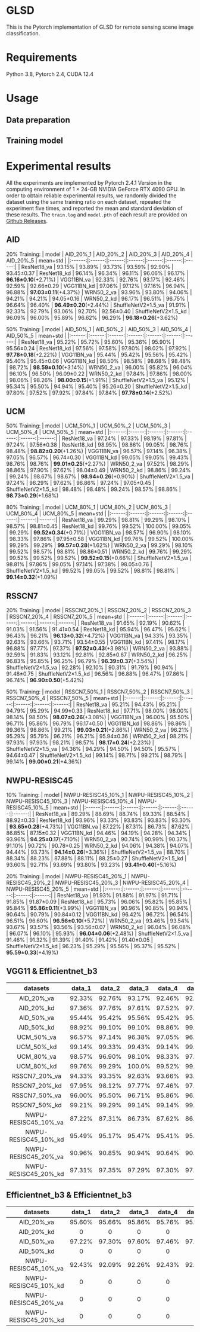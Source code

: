 # GLSD
This is the Pytorch implementation of GLSD for remote sensing scene image classification.

# Requirements
Python 3.8, Pytorch 2.4, CUDA 12.4

# Usage
## Data preparation

## Training model

# Experimental results
All the experiments are implemented by Pytorch 2.4.1 Version in the computing environment of 1 × 24-GB NVIDIA GeForce RTX 4090 GPU. In order to obtain reliable experimental results, we randomly divided the dataset using the same training ratio on each dataset, repeated the experiment five times, and reported the mean and standard deviation of these results. The `train.log`
 and `model.pth` of each result are provided on [Github Releases](https://github.com).
## AID
20% Training:
| model | AID_20%_1 | AID_20%_2 | AID_20%_3 | AID_20%_4 | AID_20%_5 | mean+std |
|:------:|:------:|:------:|:------:|:------:|:------:|:------:|
| ResNet18_va         | 93.15%      | 93.89%    | 93.73%    | 93.59%    | 92.90%    | 93.45±0.37
| ResNet18_kd         | 96.14%      | 96.34%    | 96.11%    | 96.06%    | 96.17%    | **96.16±0.10**(+2.71%)
| VGG11BN_va          | 92.33%      | 92.76%    | 93.17%    | 92.46%    | 92.59%    | 92.66±0.29
| VGG11BN_kd          | 97.06%      | 97.12%    | 97.16%    | 96.94%    | 96.88%    | **97.03±0.11**(+4.37%)
| WRN50_2_va          | 93.96%      | 93.80%    | 94.06%    | 94.21%    | 94.21%    | 94.05±0.16
| WRN50_2_kd          | 96.17%      | 96.51%    | 96.75%    | 96.64%    | 96.40%    | **96.49±0.20**(+2.44%)
| ShuffleNetV2×1.5_va | 91.91%      | 92.33%    | 92.79%    | 93.06%    | 92.70%    | 92.56±0.40
| ShuffleNetV2×1.5_kd | 96.09%      | 96.00%    | 95.89%    | 96.62%    | 96.29%    | **96.18±0.26**(+3.62%)

50% Training:
| model | AID_50%_1 | AID_50%_2 | AID_50%_3 | AID_50%_4 | AID_50%_5 | mean+std |
|:------:|:------:|:------:|:------:|:------:|:------:|:------:|
| ResNet18_va         | 95.22%      | 95.72%    | 95.60%    | 95.36%    | 95.90%    | 95.56±0.24
| ResNet18_kd         | 97.56%      | 97.58%    | 97.80%    | 98.02%    | 97.92%    | **97.78±0.18**(+2.22%)
| VGG11BN_va          | 95.44%      | 95.42%    | 95.56%    | 95.42%    | 95.40%    | 95.45±0.06
| VGG11BN_kd          | 98.50%      | 98.58%    | 98.68%    | 98.48%    | 98.72%    | **98.59±0.10**(+3.14%)
| WRN50_2_va          | 96.00%      | 95.82%    | 96.04%    | 96.10%    | 96.50%    | 96.09±0.22
| WRN50_2_kd          | 97.84%      | 97.86%    | 98.00%    | 98.06%    | 98.26%    | **98.00±0.15**(+1.91%)
| ShuffleNetV2×1.5_va | 95.12%      | 95.34%    | 95.50%    | 94.94%    | 95.40%    | 95.26±0.20
| ShuffleNetV2×1.5_kd | 97.80%      | 97.52%    | 97.92%    | 97.84%    | 97.84%    | **97.78±0.14**(+2.52%)

## UCM
50% Training:
| model | UCM_50%_1 | UCM_50%_2 | UCM_50%_3 | UCM_50%_4 | UCM_50%_5 | mean+std |
|:------:|:------:|:------:|:------:|:------:|:------:|:------:|
| ResNet18_va         | 97.24%      | 97.33%    | 98.19%    | 97.81%    | 97.24%    | 97.56±0.38
| ResNet18_kd         | 98.95%      | 98.86%    | 99.05%    | 98.76%    | 98.48%    | **98.82±0.20**(+1.26%)
| VGG11BN_va          | 96.57%      | 97.14%    | 96.38%    | 97.05%    | 96.57%    | 96.74±0.30
| VGG11BN_kd          | 99.05%      | 99.05%    | 99.43%    | 98.76%    | 98.76%    | **99.01±0.25**(+2.27%)
| WRN50_2_va          | 97.52%      | 98.29%    | 98.86%    | 97.90%    | 97.62%    | 98.04±0.49
| WRN50_2_kd          | 98.86%      | 99.24%    | 99.24%    | 98.67%    | 98.67%    | **98.94±0.26**(+0.90%)
| ShuffleNetV2×1.5_va | 97.24%      | 96.29%    | 97.62%    | 96.86%    | 97.24%    | 97.05±0.45
| ShuffleNetV2×1.5_kd | 98.48%      | 98.48%    | 99.24%    | 98.57%    | 98.86%    | **98.73±0.29**(+1.68%)

80% Training:
| model | UCM_80%_1 | UCM_80%_2 | UCM_80%_3 | UCM_80%_4 | UCM_80%_5 | mean+std |
|:------:|:------:|:------:|:------:|:------:|:------:|:------:|
| ResNet18_va         | 99.29%      | 98.81%    | 99.29%    | 98.10%    | 98.57%    | 98.81±0.45
| ResNet18_kd         | 99.76%      | 99.52%    | 100.00%    | 99.05%    | 99.29%    | **99.52±0.34**(+0.71%)
| VGG11BN_va          | 98.57%      | 96.90%    | 98.10%    | 98.33%    | 97.86%    | 97.95±0.58
| VGG11BN_kd          | 99.76%      | 99.52%    | 100.00%    | 99.29%    | 99.29%    | **99.57±0.28**(+1.62%)
| WRN50_2_va          | 99.29%      | 98.10%    | 99.52%    | 98.57%    | 98.81%    | 98.86±0.51
| WRN50_2_kd          | 99.76%      | 99.29%    | 99.52%    | 99.52%    | 99.52%    | **99.52±0.15**(+0.66%)
| ShuffleNetV2×1.5_va | 98.81%      | 97.86%    | 99.05%    | 97.14%    | 97.38%    | 98.05±0.76
| ShuffleNetV2×1.5_kd | 99.52%      | 99.05%    | 99.52%    | 98.81%    | 98.81%    | **99.14±0.32**(+1.09%)

## RSSCN7
20% Training:
| model | RSSCN7_20%_1 | RSSCN7_20%_2 | RSSCN7_20%_3 | RSSCN7_20%_4 | RSSCN7_20%_5 | mean+std |
|:------:|:------:|:------:|:------:|:------:|:------:|:------:|
| ResNet18_va         | 91.65%      | 92.19%    | 90.62%    | 91.03%    | 91.56%    | 91.41±0.54
| ResNet18_kd         | 95.94%      | 96.47%    | 95.62%    | 96.43%    | 96.21%    | **96.13±0.32**(+4.72%)
| VGG11BN_va          | 94.33%      | 93.35%    | 92.63%    | 93.66%    | 93.71%    | 93.54±0.55
| VGG11BN_kd          | 97.41%      | 98.17%    | 96.88%    | 97.77%    | 97.37%    | **97.52±0.43**(+3.98%)
| WRN50_2_va          | 93.88%      | 92.59%    | 91.83%    | 93.12%    | 92.81%    | 92.85±0.67
| WRN50_2_kd          | 96.25%      | 96.83%    | 95.85%    | 96.25%    | 96.79%    | **96.39±0.37**(+3.54%)
| ShuffleNetV2×1.5_va | 92.28%      | 92.10%    | 90.31%    | 91.79%    | 90.94%    | 91.48±0.75
| ShuffleNetV2×1.5_kd | 96.56%      | 96.88%    | 96.47%    | 97.86%    | 96.74%    | **96.90±0.50**(+5.42%)

50% Training:
| model | RSSCN7_50%_1 | RSSCN7_50%_2 | RSSCN7_50%_3 | RSSCN7_50%_4 | RSSCN7_50%_5 | mean+std |
|:------:|:------:|:------:|:------:|:------:|:------:|:------:|
| ResNet18_va         | 95.21%      | 94.43%    | 95.21%    | 94.79%    | 95.29%    | 94.99±0.33
| ResNet18_kd         | 97.71%      | 98.00%    | 98.00%    | 98.14%    | 98.50%    | **98.07±0.26**(+3.08%)
| VGG11BN_va          | 96.00%      | 95.50%    | 96.71%    | 95.86%    | 96.79%    | 96.17±0.50
| VGG11BN_kd          | 98.86%      | 98.86%    | 99.36%    | 98.86%    | 99.21%    | **99.03±0.21**(+2.86%)
| WRN50_2_va          | 96.21%      | 95.29%    | 95.79%    | 96.21%    | 96.21%    | 95.94±0.36
| WRN50_2_kd          | 98.21%      | 97.93%    | 97.93%    | 98.21%    | 98.57%    | **98.17±0.24**(+2.23%)
| ShuffleNetV2×1.5_va | 94.36%      | 94.29%    | 94.50%    | 94.50%    | 95.57%    | 94.64±0.47
| ShuffleNetV2×1.5_kd | 99.14%      | 98.71%    | 99.21%    | 98.79%    | 99.14%    | **99.00±0.21**(+4.36%)

## NWPU-RESISC45
10% Training:
| model | NWPU-RESISC45_10%_1 | NWPU-RESISC45_10%_2 | NWPU-RESISC45_10%_3 | NWPU-RESISC45_10%_4 | NWPU-RESISC45_10%_5 | mean+std |
|:------:|:------:|:------:|:------:|:------:|:------:|:------:|
| ResNet18_va         | 89.29%      | 88.69%    | 88.74%    | 89.33%    | 88.54%    | 88.92±0.33
| ResNet18_kd         | 93.96%      | 93.33%    | 93.83%    | 93.83%    | 93.30%    | **93.65±0.28**(+4.73%)
| VGG11BN_va          | 87.22%      | 87.31%    | 86.73%    | 87.62%    | 86.85%    | 87.15±0.32
| VGG11BN_kd          | 94.46%      | 94.19%    | 94.28%    | 94.34%    | 93.96%    | **94.25±0.17**(+7.10%)
| WRN50_2_va          | 90.74%      | 90.99%    | 90.37%    | 91.10%    | 90.72%    | 90.78±0.25
| WRN50_2_kd          | 94.06%      | 94.38%    | 94.07%    | 94.44%    | 93.73%    | **94.14±0.26**(+3.36%)
| ShuffleNetV2×1.5_va | 88.70%      | 88.34%    | 88.23%    | 87.88%    | 88.11%    | 88.25±0.27
| ShuffleNetV2×1.5_kd | 93.60%      | 92.71%    | 93.69%    | 93.80%    | 93.23%    | **93.41±0.40**(+5.16%)

20% Training:
| model | NWPU-RESISC45_20%_1 | NWPU-RESISC45_20%_2 | NWPU-RESISC45_20%_3 | NWPU-RESISC45_20%_4 | NWPU-RESISC45_20%_5 | mean+std |
|:------:|:------:|:------:|:------:|:------:|:------:|:------:|
| ResNet18_va         | 91.93%      | 91.88%    | 91.97%    | 91.71%    | 91.85%    | 91.87±0.09
| ResNet18_kd         | 95.73%      | 96.06%    | 95.82%    | 95.85%    | 95.84%    | **95.86±0.11**(+3.99%)
| VGG11BN_va          | 90.96%      | 90.85%    | 90.94%    | 90.64%    | 90.79%    | 90.84±0.12
| VGG11BN_kd          | 96.42%      | 96.72%    | 96.54%    | 96.51%    | 96.60%    | **96.56±0.10**(+5.72%)
| WRN50_2_va          | 93.46%      | 93.54%    | 93.67%    | 93.57%    | 93.56%    | 93.56±0.07
| WRN50_2_kd          | 96.04%      | 96.08%    | 96.07%    | 96.10%    | 95.93%    | **96.04±0.06**(+2.48%)
| ShuffleNetV2×1.5_va | 91.46%      | 91.32%    | 91.39%    | 91.40%    | 91.42%    | 91.40±0.05
| ShuffleNetV2×1.5_kd | 96.23%      | 95.29%    | 95.56%    | 95.37%    | 95.52%    | **95.59±0.33**(+4.19%)

## VGG11 & Efficientnet_b3
| datasets | data_1 | data_2 | data_3 | data_4 | data_5 | mean+std |
|:------:|:------:|:------:|:------:|:------:|:------:|:------:|
| AID_20%_va           | 92.33%      | 92.76%    | 93.17%    | 92.46%    | 92.59%    | 92.66±0.29
| AID_20%_kd           | 97.36%      | 97.76%    | 97.61%    | 97.52%    | 97.88%    | **97.63±0.18**(+4.97%)
| AID_50%_va           | 95.44%      | 95.42%    | 95.56%    | 95.42%    | 95.40%    | 95.45±0.06
| AID_50%_kd           | 98.92%      | 99.10%    | 99.10%    | 98.86%    | 99.14%    | **99.02±0.11**(+3.57%)
| UCM_50%_va           | 96.57%      | 97.14%    | 96.38%    | 97.05%    | 96.57%    | 96.74±0.30
| UCM_50%_kd           | 99.14%      | 99.33%    | 99.43%    | 99.14%    | 99.43%    | **99.29±0.13**(+2.55%)
| UCM_80%_va           | 98.57%      | 96.90%    | 98.10%    | 98.33%    | 97.86%    | 97.95±0.58
| UCM_80%_kd           | 99.76%      | 99.29%    | 100.0%    | 99.52%    | 99.76%    | **99.67±0.24**(+1.72%)
| RSSCN7_20%_va        | 94.33%      | 93.35%    | 92.63%    | 93.66%    | 93.71%    | 93.54±0.55
| RSSCN7_20%_kd        | 97.95%      | 98.12%    | 97.77%    | 97.46%    | 97.46%    | **97.75±0.26**(+4.21%)
| RSSCN7_50%_va        | 96.00%      | 95.50%    | 96.71%    | 95.86%    | 96.79%    | 96.17±0.50
| RSSCN7_50%_kd        | 99.21%      | 99.29%    | 99.14%    | 99.14%    | 99.29%    | **99.21±0.07**(+3.04%)
| NWPU-RESISC45_10%_va | 87.22%      | 87.31%    | 86.73%    | 87.62%    | 86.85%    | 87.15±0.32
| NWPU-RESISC45_10%_kd | 95.49%      | 95.17%    | 95.47%    | 95.41%    | 95.20%    | **95.35±0.14**(+8.20%)
| NWPU-RESISC45_20%_va | 90.96%      | 90.85%    | 90.94%    | 90.64%    | 90.79%    | 90.84±0.12
| NWPU-RESISC45_20%_kd | 97.31%      | 97.35%    | 97.29%    | 97.30%    | 97.30%    | **97.31±0.02**(+6.47%)

## Efficientnet_b3 & Efficientnet_b3
| datasets | data_1 | data_2 | data_3 | data_4 | data_5 | mean+std |
|:------:|:------:|:------:|:------:|:------:|:------:|:------:|
| AID_20%_va           | 95.60%      | 95.66%    | 95.86%    | 95.76%    | 95.73%    | 95.72±0.09
| AID_20%_kd           | 0      | 0    | 0    | 0    | 0    | 0
| AID_50%_va           | 97.22%      | 97.30%    | 97.60%    | 97.46%    | 97.18%    | 97.35±0.16
| AID_50%_kd           | 0      | 0    | 0    | 0    | 0    | 0
| NWPU-RESISC45_10%_va | 92.43%      | 92.09%    | 92.26%    | 92.43%    | 92.11%    | 92.26±0.15
| NWPU-RESISC45_10%_kd | 0      | 0    | 0    | 0    | 0    | 0
| NWPU-RESISC45_20%_va | 0      | 0    | 0    | 0    | 0    | 0
| NWPU-RESISC45_20%_kd | 0      | 0    | 0    | 0    | 0    | 0




